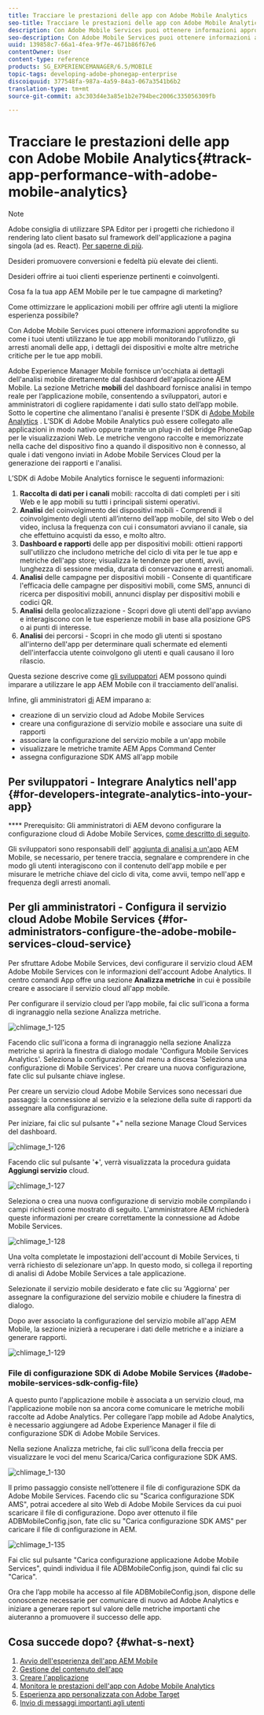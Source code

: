 ```yaml
---
title: Tracciare le prestazioni delle app con Adobe Mobile Analytics
seo-title: Tracciare le prestazioni delle app con Adobe Mobile Analytics
description: Con Adobe Mobile Services puoi ottenere informazioni approfondite su come i tuoi utenti utilizzano le tue app mobili monitorando l'utilizzo, gli arresti anomali delle app, i dettagli dei dispositivi e molte altre metriche critiche per le tue app mobili. Segui questa pagina per saperne di più.
seo-description: Con Adobe Mobile Services puoi ottenere informazioni approfondite su come i tuoi utenti utilizzano le tue app mobili monitorando l'utilizzo, gli arresti anomali delle app, i dettagli dei dispositivi e molte altre metriche critiche per le tue app mobili. Segui questa pagina per saperne di più.
uuid: 139858c7-66a1-4fea-9f7e-4671b86f67e6
contentOwner: User
content-type: reference
products: SG_EXPERIENCEMANAGER/6.5/MOBILE
topic-tags: developing-adobe-phonegap-enterprise
discoiquuid: 377548fa-987a-4a59-84a3-067a3541b6b2
translation-type: tm+mt
source-git-commit: a3c303d4e3a85e1b2e794bec2006c335056309fb

---
```



# Tracciare le prestazioni delle app con Adobe Mobile Analytics{#track-app-performance-with-adobe-mobile-analytics}

>[!NOTE]
>
>Adobe consiglia di utilizzare SPA Editor per i progetti che richiedono il rendering lato client basato sul framework dell&#39;applicazione a pagina singola (ad es. React). [Per saperne di più](/help/sites-developing/spa-overview.md).

Desideri promuovere conversioni e fedeltà più elevate dei clienti.

Desideri offrire ai tuoi clienti esperienze pertinenti e coinvolgenti.

Cosa fa la tua app AEM Mobile per le tue campagne di marketing?

Come ottimizzare le applicazioni mobili per offrire agli utenti la migliore esperienza possibile?

Con Adobe Mobile Services puoi ottenere informazioni approfondite su come i tuoi utenti utilizzano le tue app mobili monitorando l&#39;utilizzo, gli arresti anomali delle app, i dettagli dei dispositivi e molte altre metriche critiche per le tue app mobili.

Adobe Experience Manager Mobile fornisce un&#39;occhiata ai dettagli dell&#39;analisi mobile direttamente dal dashboard dell&#39;applicazione AEM Mobile. La sezione Metriche **mobili** del dashboard fornisce analisi in tempo reale per l’applicazione mobile, consentendo a sviluppatori, autori e amministratori di cogliere rapidamente i dati sullo stato dell’app mobile. Sotto le copertine che alimentano l&#39;analisi è presente l&#39;SDK di [Adobe Mobile Analytics](https://www.adobe.com/ca/solutions/digital-analytics/mobile-web-apps-analytics.html) . L’SDK di Adobe Mobile Analytics può essere collegato alle applicazioni in modo nativo oppure tramite un plug-in del bridge PhoneGap per le visualizzazioni Web. Le metriche vengono raccolte e memorizzate nella cache del dispositivo fino a quando il dispositivo non è connesso, al quale i dati vengono inviati in Adobe Mobile Services Cloud per la generazione dei rapporti e l&#39;analisi.

L’SDK di Adobe Mobile Analytics fornisce le seguenti informazioni:

1. **Raccolta di dati per i canali** mobili: raccolta di dati completi per i siti Web e le app mobili su tutti i principali sistemi operativi.
1. **Analisi** del coinvolgimento dei dispositivi mobili - Comprendi il coinvolgimento degli utenti all’interno dell’app mobile, del sito Web o del video, inclusa la frequenza con cui i consumatori avviano il canale, sia che effettuino acquisti da esso, e molto altro.
1. **Dashboard e rapporti** delle app per dispositivi mobili: ottieni rapporti sull&#39;utilizzo che includono metriche del ciclo di vita per le tue app e metriche dell&#39;app store; visualizza le tendenze per utenti, avvii, lunghezza di sessione media, durata di conservazione e arresti anomali.
1. **Analisi** delle campagne per dispositivi mobili - Consente di quantificare l&#39;efficacia delle campagne per dispositivi mobili, come SMS, annunci di ricerca per dispositivi mobili, annunci display per dispositivi mobili e codici QR.
1. **Analisi** della geolocalizzazione - Scopri dove gli utenti dell&#39;app avviano e interagiscono con le tue esperienze mobili in base alla posizione GPS o ai punti di interesse.
1. **Analisi** dei percorsi - Scopri in che modo gli utenti si spostano all&#39;interno dell&#39;app per determinare quali schermate ed elementi dell&#39;interfaccia utente coinvolgono gli utenti e quali causano il loro rilascio.

Questa sezione descrive come [gli sviluppatori](#developers) AEM possono quindi imparare a utilizzare le app AEM Mobile con il tracciamento dell&#39;analisi.

Infine, gli amministratori [di](#administrators) AEM imparano a:

* creazione di un servizio cloud ad Adobe Mobile Services
* creare una configurazione di servizio mobile e associare una suite di rapporti
* associare la configurazione del servizio mobile a un&#39;app mobile
* visualizzare le metriche tramite AEM Apps Command Center
* assegna configurazione SDK AMS all&#39;app mobile

## Per sviluppatori - Integrare Analytics nell&#39;app {#for-developers-integrate-analytics-into-your-app}

**** Prerequisito: Gli amministratori di AEM devono configurare la configurazione cloud di Adobe Mobile Services, [come descritto di seguito](#amscloudserviceconfig).

Gli sviluppatori sono responsabili dell&#39; [aggiunta di analisi a un&#39;app](/help/mobile/phonegap-add-analytics-to-apps.md) AEM Mobile, se necessario, per tenere traccia, segnalare e comprendere in che modo gli utenti interagiscono con il contenuto dell&#39;app mobile e per misurare le metriche chiave del ciclo di vita, come avvii, tempo nell&#39;app e frequenza degli arresti anomali.

## Per gli amministratori - Configura il servizio cloud Adobe Mobile Services {#for-administrators-configure-the-adobe-mobile-services-cloud-service}

Per sfruttare Adobe Mobile Services, devi configurare il servizio cloud AEM Adobe Mobile Services con le informazioni dell&#39;account Adobe Analytics. Il centro comandi App offre una sezione **Analizza metriche** in cui è possibile creare e associare il servizio cloud all&#39;app mobile.

Per configurare il servizio cloud per l’app mobile, fai clic sull’icona a forma di ingranaggio nella sezione Analizza metriche.

![chlimage_1-125](assets/chlimage_1-125.png)

Facendo clic sull&#39;icona a forma di ingranaggio nella sezione Analizza metriche si aprirà la finestra di dialogo modale &#39;Configura Mobile Services Analytics&#39;. Seleziona la configurazione dal menu a discesa &#39;Seleziona una configurazione di Mobile Services&#39;. Per creare una nuova configurazione, fate clic sul pulsante chiave inglese.

Per creare un servizio cloud Adobe Mobile Services sono necessari due passaggi: la connessione al servizio e la selezione della suite di rapporti da assegnare alla configurazione.

Per iniziare, fai clic sul pulsante &quot;+&quot; nella sezione Manage Cloud Services del dashboard.

![chlimage_1-126](assets/chlimage_1-126.png)

Facendo clic sul pulsante &#39;**+**&#39;, verrà visualizzata la procedura guidata **Aggiungi servizio** cloud.

![chlimage_1-127](assets/chlimage_1-127.png)

Seleziona o crea una nuova configurazione di servizio mobile compilando i campi richiesti come mostrato di seguito. L&#39;amministratore AEM richiederà queste informazioni per creare correttamente la connessione ad Adobe Mobile Services.

![chlimage_1-128](assets/chlimage_1-128.png)

Una volta completate le impostazioni dell&#39;account di Mobile Services, ti verrà richiesto di selezionare un&#39;app. In questo modo, si collega il reporting di analisi di Adobe Mobile Services a tale applicazione.

Selezionate il servizio mobile desiderato e fate clic su &#39;Aggiorna&#39; per assegnare la configurazione del servizio mobile e chiudere la finestra di dialogo.

Dopo aver associato la configurazione del servizio mobile all&#39;app AEM Mobile, la sezione inizierà a recuperare i dati delle metriche e a iniziare a generare rapporti.

![chlimage_1-129](assets/chlimage_1-129.png)

### File di configurazione SDK di Adobe Mobile Services {#adobe-mobile-services-sdk-config-file}

A questo punto l&#39;applicazione mobile è associata a un servizio cloud, ma l&#39;applicazione mobile non sa ancora come comunicare le metriche mobili raccolte ad Adobe Analytics. Per collegare l’app mobile ad Adobe Analytics, è necessario aggiungere ad Adobe Experience Manager il file di configurazione SDK di Adobe Mobile Services.

Nella sezione Analizza metriche, fai clic sull’icona della freccia per visualizzare le voci del menu Scarica/Carica configurazione SDK AMS.

![chlimage_1-130](assets/chlimage_1-130.png)

Il primo passaggio consiste nell’ottenere il file di configurazione SDK da Adobe Mobile Services. Facendo clic su &quot;Scarica configurazione SDK AMS&quot;, potrai accedere al sito Web di Adobe Mobile Services da cui puoi scaricare il file di configurazione. Dopo aver ottenuto il file ADBMobileConfig.json, fate clic su &quot;Carica configurazione SDK AMS&quot; per caricare il file di configurazione in AEM.

![chlimage_1-135](assets/chlimage_1-131.png)

Fai clic sul pulsante &quot;Carica configurazione applicazione Adobe Mobile Services&quot;, quindi individua il file ADBMobileConfig.json, quindi fai clic su &quot;Carica&quot;.

Ora che l’app mobile ha accesso al file ADBMobileConfig.json, dispone delle conoscenze necessarie per comunicare di nuovo ad Adobe Analytics e iniziare a generare report sul valore delle metriche importanti che aiuteranno a promuovere il successo delle app.

## Cosa succede dopo? {#what-s-next}

1. [Avvio dell&#39;esperienza dell&#39;app AEM Mobile](/help/mobile/starting-aem-phonegap-app.md)
1. [Gestione del contenuto dell&#39;app](/help/mobile/phonegap-manage-app-content.md)
1. [Creare l&#39;applicazione](/help/mobile/building-app-mobile-phonegap.md)
1. [Monitora le prestazioni dell&#39;app con Adobe Mobile Analytics](/help/mobile/phonegap-intro-to-app-analytics.md)
1. [Esperienza app personalizzata con Adobe Target](/help/mobile/phonegap-aem-mobile-content-personalization.md)
1. [Invio di messaggi importanti agli utenti](/help/mobile/phonegap-push-notifications.md)
